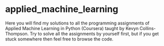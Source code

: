 # applied_machine_learning

Here you will find my solutions to all the programming assignments of Applied Machine Learning in Python (Coursera) taught by Kevyn Collins-Thompson. Try to solve all the assignments by yourself first, but if you get stuck somewhere then feel free to browse the code.
